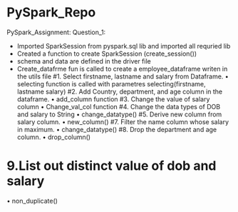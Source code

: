 # PySpark_Repo
PySpark_Assignment:
Question_1:
-	Imported SparkSession from pyspark.sql lib and imported all requried lib
-	Created a function to create SparkSession (create_session())
-	schema and data are defined in the driver file 
-	Create_datafrme fun is called to create a employee_dataframe writen in the utils file
#1.	Select firstname, lastname and salary from Dataframe.
•	selecting function is called with parametres selecting(firstname, lastname salary)
#2.	Add Country, department, and age column in the dataframe.
•	add_column function
#3.	Change the value of salary column
•	Change_val_col function
#4.	Change the data types of DOB and salary to String
•	change_datatype()
#5.	Derive new column from salary column.
•	new_column()
#7.	Filter the name column whose salary in maximum.
•	change_datatype()
#8.	Drop the department and age column.
•	drop_column()
# 9.List out distinct value of dob and salary
•	non_duplicate()

